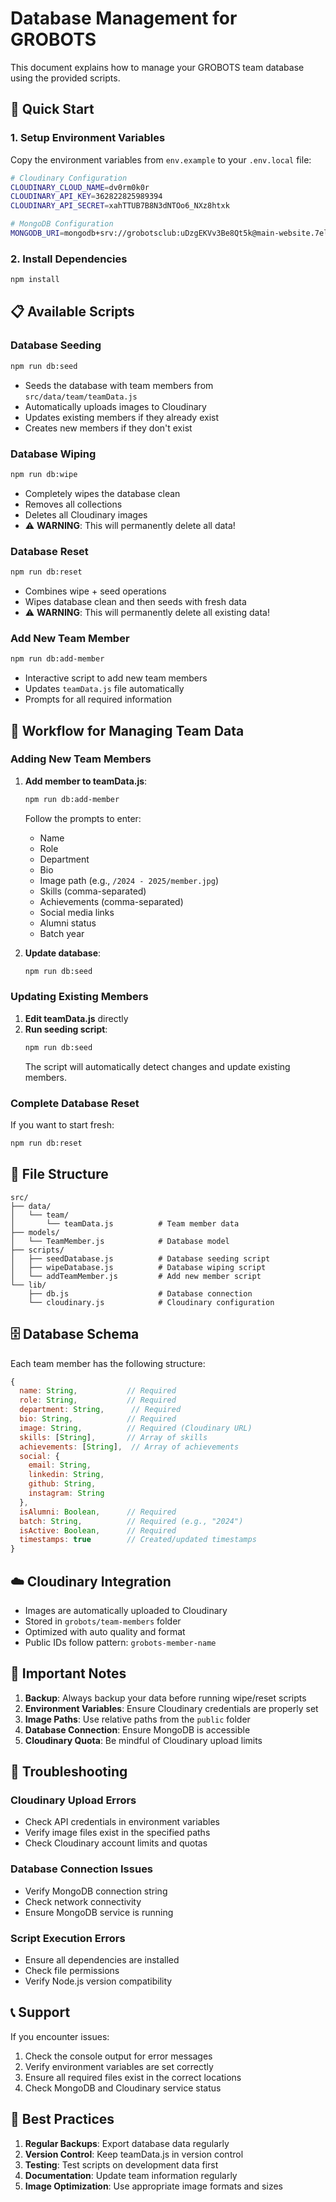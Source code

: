 # Database Management for GROBOTS

This document explains how to manage your GROBOTS team database using the provided scripts.

## 🚀 Quick Start

### 1. Setup Environment Variables
Copy the environment variables from `env.example` to your `.env.local` file:

```bash
# Cloudinary Configuration
CLOUDINARY_CLOUD_NAME=dv0rm0k0r
CLOUDINARY_API_KEY=362822825989394
CLOUDINARY_API_SECRET=xahTTUB7B8N3dNTOo6_NXz8htxk

# MongoDB Configuration
MONGODB_URI=mongodb+srv://grobotsclub:uDzgEKVv3Be8Qt5k@main-website.7elkaai.mongodb.net/?retryWrites=true&w=majority&appName=Main-Website
```

### 2. Install Dependencies
```bash
npm install
```

## 📋 Available Scripts

### Database Seeding
```bash
npm run db:seed
```
- Seeds the database with team members from `src/data/team/teamData.js`
- Automatically uploads images to Cloudinary
- Updates existing members if they already exist
- Creates new members if they don't exist

### Database Wiping
```bash
npm run db:wipe
```
- Completely wipes the database clean
- Removes all collections
- Deletes all Cloudinary images
- ⚠️ **WARNING**: This will permanently delete all data!

### Database Reset
```bash
npm run db:reset
```
- Combines wipe + seed operations
- Wipes database clean and then seeds with fresh data
- ⚠️ **WARNING**: This will permanently delete all existing data!

### Add New Team Member
```bash
npm run db:add-member
```
- Interactive script to add new team members
- Updates `teamData.js` file automatically
- Prompts for all required information

## 🔄 Workflow for Managing Team Data

### Adding New Team Members

1. **Add member to teamData.js**:
   ```bash
   npm run db:add-member
   ```
   Follow the prompts to enter:
   - Name
   - Role
   - Department
   - Bio
   - Image path (e.g., `/2024 - 2025/member.jpg`)
   - Skills (comma-separated)
   - Achievements (comma-separated)
   - Social media links
   - Alumni status
   - Batch year

2. **Update database**:
   ```bash
   npm run db:seed
   ```

### Updating Existing Members

1. **Edit teamData.js** directly
2. **Run seeding script**:
   ```bash
   npm run db:seed
   ```
   The script will automatically detect changes and update existing members.

### Complete Database Reset

If you want to start fresh:
```bash
npm run db:reset
```

## 📁 File Structure

```
src/
├── data/
│   └── team/
│       └── teamData.js          # Team member data
├── models/
│   └── TeamMember.js            # Database model
├── scripts/
│   ├── seedDatabase.js          # Database seeding script
│   ├── wipeDatabase.js          # Database wiping script
│   └── addTeamMember.js         # Add new member script
└── lib/
    ├── db.js                    # Database connection
    └── cloudinary.js            # Cloudinary configuration
```

## 🗄️ Database Schema

Each team member has the following structure:

```javascript
{
  name: String,           // Required
  role: String,           // Required
  department: String,      // Required
  bio: String,            // Required
  image: String,          // Required (Cloudinary URL)
  skills: [String],       // Array of skills
  achievements: [String],  // Array of achievements
  social: {
    email: String,
    linkedin: String,
    github: String,
    instagram: String
  },
  isAlumni: Boolean,      // Required
  batch: String,          // Required (e.g., "2024")
  isActive: Boolean,      // Required
  timestamps: true        // Created/updated timestamps
}
```

## ☁️ Cloudinary Integration

- Images are automatically uploaded to Cloudinary
- Stored in `grobots/team-members` folder
- Optimized with auto quality and format
- Public IDs follow pattern: `grobots-member-name`

## 🚨 Important Notes

1. **Backup**: Always backup your data before running wipe/reset scripts
2. **Environment Variables**: Ensure Cloudinary credentials are properly set
3. **Image Paths**: Use relative paths from the `public` folder
4. **Database Connection**: Ensure MongoDB is accessible
5. **Cloudinary Quota**: Be mindful of Cloudinary upload limits

## 🔧 Troubleshooting

### Cloudinary Upload Errors
- Check API credentials in environment variables
- Verify image files exist in the specified paths
- Check Cloudinary account limits and quotas

### Database Connection Issues
- Verify MongoDB connection string
- Check network connectivity
- Ensure MongoDB service is running

### Script Execution Errors
- Ensure all dependencies are installed
- Check file permissions
- Verify Node.js version compatibility

## 📞 Support

If you encounter issues:
1. Check the console output for error messages
2. Verify environment variables are set correctly
3. Ensure all required files exist in the correct locations
4. Check MongoDB and Cloudinary service status

## 🎯 Best Practices

1. **Regular Backups**: Export database data regularly
2. **Version Control**: Keep teamData.js in version control
3. **Testing**: Test scripts on development data first
4. **Documentation**: Update team information regularly
5. **Image Optimization**: Use appropriate image formats and sizes
